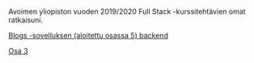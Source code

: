 Avoimen yliopiston vuoden 2019/2020 Full Stack -kurssitehtävien omat ratkaisuni. 

[Blogs -sovelluksen (aloitettu osassa 5) backend](https://github.com/outisa/FullStackOsa4)

[Osa 3](https://github.com/outisa/FullStackOsa3)
